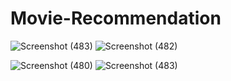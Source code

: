 # Movie-Recommendation

![Screenshot (483)](https://github.com/Sunny-56/Movie-Recommendation/assets/74854483/1f3f550e-5108-4535-852d-d891e7605522)
![Screenshot (482)](https://github.com/Sunny-56/Movie-Recommendation/assets/74854483/f7643b05-a682-450d-9922-c14b175234bc)

![Screenshot (480)](https://github.com/Sunny-56/Movie-Recommendation/assets/74854483/5152fb99-1b1d-499c-8599-62a932cca756)
![Screenshot (483)](https://github.com/Sunny-56/Movie-Recommendation/assets/74854483/159f2469-99b0-4702-b0ff-de36e27cdce8)
